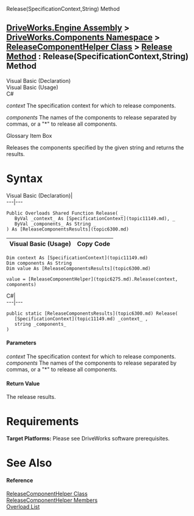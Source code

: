 Release(SpecificationContext,String) Method   
  
[DriveWorks.Engine Assembly](topic2156.md) > [DriveWorks.Components Namespace](topic6089.md) > [ReleaseComponentHelper Class](topic6275.md) > [Release Method](topic6281.md) : Release(SpecificationContext,String) Method  
---  
  
Visual Basic (Declaration)    
Visual Basic (Usage)    
C# 

_context_
    The specification context for which to release components.

_components_
    The names of the components to release separated by commas, or a "*" to release all components.

Glossary Item Box

Releases the components specified by the given string and returns the results. 

# Syntax

Visual Basic (Declaration)|   
---|---  
      
    
    Public Overloads Shared Function Release( _
       ByVal _context_ As [SpecificationContext](topic11149.md), _
       ByVal _components_ As String _
    ) As [ReleaseComponentsResults](topic6300.md)  
  
Visual Basic (Usage)| Copy Code  
---|---  
      
    
    Dim context As [SpecificationContext](topic11149.md)
    Dim components As String
    Dim value As [ReleaseComponentsResults](topic6300.md)
     
    value = [ReleaseComponentHelper](topic6275.md).Release(context, components)  
  
C#|   
---|---  
      
    
    public static [ReleaseComponentsResults](topic6300.md) Release( 
       [SpecificationContext](topic11149.md) _context_ ,
       string _components_
    )  
  
#### Parameters

 _context_
    The specification context for which to release components.
_components_
    The names of the components to release separated by commas, or a "*" to release all components.

#### Return Value

The release results.

# Requirements

**Target Platforms:** Please see DriveWorks software prerequisites.

# See Also

#### Reference

[ReleaseComponentHelper Class](topic6275.md)   
[ReleaseComponentHelper Members](topic6276.md)   
[Overload List](topic6281.md)


